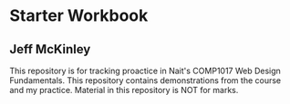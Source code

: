 # Starter Workbook

## Jeff McKinley

This repository is for tracking proactice in Nait's COMP1017 Web Design Fundamentals. This repository contains demonstrations from the course and my practice. Material in this repository is NOT for marks.

